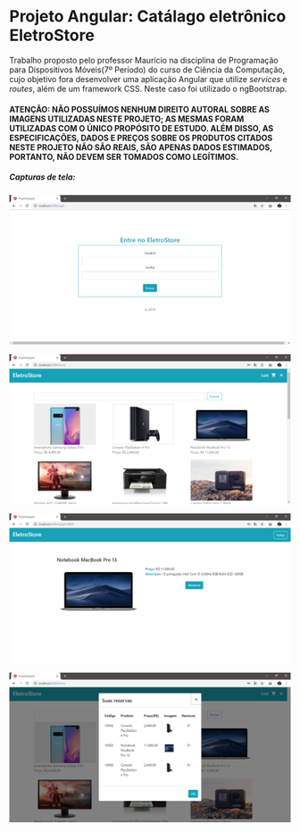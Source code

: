 # Projeto Angular: Catálago eletrônico EletroStore

  Trabalho proposto pelo professor Maurício na disciplina de Programação para Dispositivos Móveis(7º Período) do curso de Ciência da Computação, cujo objetivo fora desenvolver uma aplicação Angular que utilize *services* e *routes*, além de um framework CSS. Neste caso foi utilizado o ngBootstrap.
  
  
#### ATENÇÃO: NÃO POSSUÍMOS NENHUM DIREITO AUTORAL SOBRE AS IMAGENS UTILIZADAS NESTE PROJETO; AS MESMAS FORAM UTILIZADAS COM O ÚNICO PROPÓSITO DE ESTUDO. ALÉM DISSO, AS ESPECIFICAÇÕES, DADOS E PREÇOS SOBRE OS PRODUTOS CITADOS NESTE PROJETO NÃO SÃO REAIS, SÃO APENAS DADOS ESTIMADOS, PORTANTO, NÃO DEVEM SER TOMADOS COMO LEGÍTIMOS.


##### Capturas de tela:

![Captura do login](screenshots/captura_login.png)

![Captura da página inicial](screenshots/captura_home.png)

![Captura dos detalhes do produto](screenshots/captura_detalhes.png)

![Captura das reservas](screenshots/captura_reservas.png)
